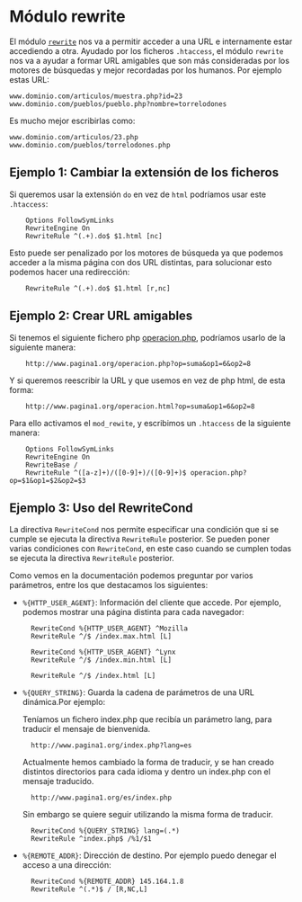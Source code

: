 # Módulo rewrite

El módulo [`rewrite`](http://httpd.apache.org/docs/current/mod/mod_rewrite.html) nos va a permitir acceder a una URL e internamente estar accediendo a otra. Ayudado por los ficheros `.htaccess`, el módulo `rewrite` nos va a ayudar a formar URL amigables que son más consideradas por los motores de búsquedas y mejor recordadas por los humanos. Por ejemplo estas URL:

    www.dominio.com/articulos/muestra.php?id=23
    www.dominio.com/pueblos/pueblo.php?nombre=torrelodones

Es mucho mejor escribirlas como:

    www.dominio.com/articulos/23.php
    www.dominio.com/pueblos/torrelodones.php

## Ejemplo 1: Cambiar la extensión de los ficheros

Si queremos usar la extensión `do` en vez de `html` podríamos usar este `.htaccess`:

        Options FollowSymLinks
        RewriteEngine On
        RewriteRule ^(.+).do$ $1.html [nc]

Esto puede ser penalizado por los motores de búsqueda ya que podemos acceder a la misma página con dos URL distintas, para solucionar esto podemos hacer una redirección:

        RewriteRule ^(.+).do$ $1.html [r,nc]

## Ejemplo 2: Crear URL amigables

Si tenemos el siguiente fichero php [operacion.php](https://raw.githubusercontent.com/josedom24/curso_apache24/master/curso/u22/fich/operacion.php), podríamos usarlo de la siguiente manera:

        http://www.pagina1.org/operacion.php?op=suma&op1=6&op2=8

Y si queremos reescribir la URL y que usemos en vez de php html, de esta forma:

        http://www.pagina1.org/operacion.html?op=suma&op1=6&op2=8

Para ello activamos el `mod_rewite`, y escribimos un `.htaccess` de la siguiente manera:

        Options FollowSymLinks
        RewriteEngine On
        RewriteBase /
        RewriteRule ^([a-z]+)/([0-9]+)/([0-9]+)$ operacion.php?op=$1&op1=$2&op2=$3

## Ejemplo 3: Uso del RewriteCond

La directiva `RewriteCond` nos permite especificar una condición que si se cumple se ejecuta la directiva `RewriteRule` posterior. Se pueden poner varias condiciones con `RewriteCond`, en este caso cuando se cumplen todas se ejecuta la directiva `RewriteRule` posterior.

Como vemos en la documentación podemos preguntar por varios parámetros, entre los que destacamos los siguientes:

* `%{HTTP_USER_AGENT}`: Información del cliente que accede.
    Por ejemplo, podemos mostrar una página distinta para cada navegador:

        RewriteCond %{HTTP_USER_AGENT} ^Mozilla
        RewriteRule ^/$ /index.max.html [L]

        RewriteCond %{HTTP_USER_AGENT} ^Lynx
        RewriteRule ^/$ /index.min.html [L]

        RewriteRule ^/$ /index.html [L]

* `%{QUERY_STRING}`: Guarda la cadena de parámetros de una URL dinámica.Por ejemplo:

    Teníamos un fichero index.php que recibía un parámetro lang, para traducir el mensaje de bienvenida.

        http://www.pagina1.org/index.php?lang=es

    Actualmente hemos cambiado la forma de traducir, y se han creado distintos directorios para cada idioma y dentro un index.php con el mensaje traducido.

        http://www.pagina1.org/es/index.php

    Sin embargo se quiere seguir utilizando la misma forma de traducir.

        RewriteCond %{QUERY_STRING} lang=(.*)
        RewriteRule ^index.php$ /%1/$1

* `%{REMOTE_ADDR}`: Dirección de destino. Por ejemplo puedo denegar el acceso a una dirección:

        RewriteCond %{REMOTE_ADDR} 145.164.1.8
        RewriteRule ^(.*)$ / [R,NC,L]
   
